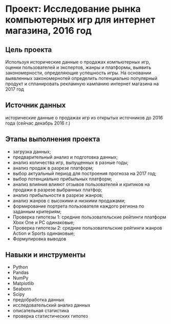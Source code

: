 # Проект: Исследование рынка компьютерных игр для интернет магазина, 2016 год

## Цель проекта
Используя исторические данные о продажах компьютерных игр, оценки пользователей и экспертов, жанры и платформы, выявить закономерности, определяющие успешность игры. На основании выявленных закономернотей  определить потенциально популярный продукт и спланировать рекламную кампанию интернет магазина на 2017 год

## Источник данных
исторические данные о продажах игр из открытых источников до 2016 года (сейчас декабрь 2016 г.)

## Этапы выполнения проекта
* загрузка данных;
* предварительный анализ и подготовка данных;
* анализ количества игр, выпущенных в разные годы;
* анализ продаж в разрезе платформ;
* выбор актуальный период для построения прогноза на 2017 год;
* выбор потенциально прибыльных платформ;
* анализ влияния влияют отзывов пользователей и критиков на продажи в разрезе выбранных платфор;
* анализ прибыльности в разрезе жанров;
* анализ жанров с высокими и низкими продажами;
* формирование портрета пользователя каждого региона по заданным критериям;
* Проверка гипотезы 1:  средние пользовательские рейтинги платформ Xbox One и PC одинаковые;
* Проверка гипотезы 2:  средние пользовательские рейтинги жанров Action и Sports одинаковые;
* Формулировка выводов

## Навыки и инструменты
* Python 
* Pandas
* NumPy
* Matplotlib
* Seaborn
* Scipy
* предобработка данных
* исследовательский анализ данных
* описательная статистика
* проверка статистических гипотез
